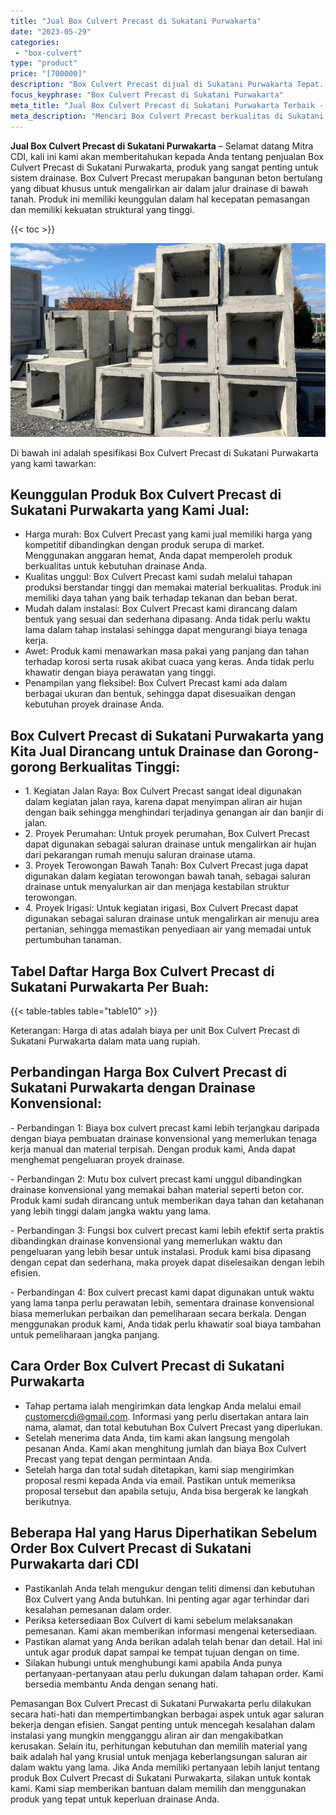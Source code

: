 ```yaml
---
title: "Jual Box Culvert Precast di Sukatani Purwakarta"
date: "2023-05-29"
categories:
 - "box-culvert"
type: "product"
price: "[700000]"
description: "Box Culvert Precast dijual di Sukatani Purwakarta Tepat. Box Culvert Precast ini merupakan pilihan prima dalam proyek pembangunan sebagai saluran drainase yang handal dan tahan lama. Segera dapatkan informasi detail."
focus_keyphrase: "Box Culvert Precast di Sukatani Purwakarta"
meta_title: "Jual Box Culvert Precast di Sukatani Purwakarta Terbaik - CDI"
meta_description: "Mencari Box Culvert Precast berkualitas di Sukatani Purwakarta? Kami adalah solusi tepat dengan penawaran kompetitif. Dapatkan informasi sekarang."
---
```


**Jual Box Culvert Precast di Sukatani Purwakarta** – Selamat datang Mitra CDI, kali ini kami akan memberitahukan kepada Anda tentang penjualan Box Culvert Precast di Sukatani Purwakarta, produk yang sangat penting untuk sistem drainase. Box Culvert Precast merupakan bangunan beton bertulang yang dibuat khusus untuk mengalirkan air dalam jalur drainase di bawah tanah. Produk ini memiliki keunggulan dalam hal kecepatan pemasangan dan memiliki kekuatan struktural yang tinggi.

{{< toc >}}

![Jual Box Culvert Precast di Sukatani Purwakarta](/images/box-culvert/box-culvert-26.jpg)

Di bawah ini adalah spesifikasi Box Culvert Precast di Sukatani Purwakarta yang kami tawarkan: 

## Keunggulan Produk Box Culvert Precast di Sukatani Purwakarta yang Kami Jual:

*   Harga murah: Box Culvert Precast yang kami jual memiliki harga yang kompetitif dibandingkan dengan produk serupa di market. Menggunakan anggaran hemat, Anda dapat memperoleh produk berkualitas untuk kebutuhan drainase Anda.
*   Kualitas unggul: Box Culvert Precast kami sudah melalui tahapan produksi berstandar tinggi dan memakai material berkualitas. Produk ini memiliki daya tahan yang baik terhadap tekanan dan beban berat.
*   Mudah dalam instalasi: Box Culvert Precast kami dirancang dalam bentuk yang sesuai dan sederhana dipasang. Anda tidak perlu waktu lama dalam tahap instalasi sehingga dapat mengurangi biaya tenaga kerja.
*   Awet: Produk kami menawarkan masa pakai yang panjang dan tahan terhadap korosi serta rusak akibat cuaca yang keras. Anda tidak perlu khawatir dengan biaya perawatan yang tinggi.
*   Penampilan yang fleksibel: Box Culvert Precast kami ada dalam berbagai ukuran dan bentuk, sehingga dapat disesuaikan dengan kebutuhan proyek drainase Anda.

## Box Culvert Precast di Sukatani Purwakarta yang Kita Jual Dirancang untuk Drainase dan Gorong-gorong Berkualitas Tinggi:

*   1\. Kegiatan Jalan Raya: Box Culvert Precast sangat ideal digunakan dalam kegiatan jalan raya, karena dapat menyimpan aliran air hujan dengan baik sehingga menghindari terjadinya genangan air dan banjir di jalan.
*   2\. Proyek Perumahan: Untuk proyek perumahan, Box Culvert Precast dapat digunakan sebagai saluran drainase untuk mengalirkan air hujan dari pekarangan rumah menuju saluran drainase utama.
*   3\. Proyek Terowongan Bawah Tanah: Box Culvert Precast juga dapat digunakan dalam kegiatan terowongan bawah tanah, sebagai saluran drainase untuk menyalurkan air dan menjaga kestabilan struktur terowongan.
*   4\. Proyek Irigasi: Untuk kegiatan irigasi, Box Culvert Precast dapat digunakan sebagai saluran drainase untuk mengalirkan air menuju area pertanian, sehingga memastikan penyediaan air yang memadai untuk pertumbuhan tanaman.

## Tabel Daftar Harga Box Culvert Precast di Sukatani Purwakarta Per Buah:

{{< table-tables table="table10" >}}

Keterangan: Harga di atas adalah biaya per unit Box Culvert Precast di Sukatani Purwakarta dalam mata uang rupiah.

## Perbandingan Harga Box Culvert Precast di Sukatani Purwakarta dengan Drainase Konvensional:

\- Perbandingan 1: Biaya box culvert precast kami lebih terjangkau daripada dengan biaya pembuatan drainase konvensional yang memerlukan tenaga kerja manual dan material terpisah. Dengan produk kami, Anda dapat menghemat pengeluaran proyek drainase.

\- Perbandingan 2: Mutu box culvert precast kami unggul dibandingkan drainase konvensional yang memakai bahan material seperti beton cor. Produk kami sudah dirancang untuk memberikan daya tahan dan ketahanan yang lebih tinggi dalam jangka waktu yang lama.

\- Perbandingan 3: Fungsi box culvert precast kami lebih efektif serta praktis dibandingkan drainase konvensional yang memerlukan waktu dan pengeluaran yang lebih besar untuk instalasi. Produk kami bisa dipasang dengan cepat dan sederhana, maka proyek dapat diselesaikan dengan lebih efisien.

\- Perbandingan 4: Box culvert precast kami dapat digunakan untuk waktu yang lama tanpa perlu perawatan lebih, sementara drainase konvensional biasa memerlukan perbaikan dan pemeliharaan secara berkala. Dengan menggunakan produk kami, Anda tidak perlu khawatir soal biaya tambahan untuk pemeliharaan jangka panjang.

## Cara Order Box Culvert Precast di Sukatani Purwakarta

*   Tahap pertama ialah mengirimkan data lengkap Anda melalui email customercdi@gmail.com. Informasi yang perlu disertakan antara lain nama, alamat, dan total kebutuhan Box Culvert Precast yang diperlukan.
*   Setelah menerima data Anda, tim kami akan langsung mengolah pesanan Anda. Kami akan menghitung jumlah dan biaya Box Culvert Precast yang tepat dengan permintaan Anda.
*   Setelah harga dan total sudah ditetapkan, kami siap mengirimkan proposal resmi kepada Anda via email. Pastikan untuk memeriksa proposal tersebut dan apabila setuju, Anda bisa bergerak ke langkah berikutnya.

## Beberapa Hal yang Harus Diperhatikan Sebelum Order Box Culvert Precast di Sukatani Purwakarta dari CDI

*   Pastikanlah Anda telah mengukur dengan teliti dimensi dan kebutuhan Box Culvert yang Anda butuhkan. Ini penting agar agar terhindar dari kesalahan pemesanan dalam order.
*   Periksa ketersediaan Box Culvert di kami sebelum melaksanakan pemesanan. Kami akan memberikan informasi mengenai ketersediaan.
*   Pastikan alamat yang Anda berikan adalah telah benar dan detail. Hal ini untuk agar produk dapat sampai ke tempat tujuan dengan on time.
*   Silakan hubungi untuk menghubungi kami apabila Anda punya pertanyaan-pertanyaan atau perlu dukungan dalam tahapan order. Kami bersedia membantu Anda dengan senang hati.

Pemasangan Box Culvert Precast di Sukatani Purwakarta perlu dilakukan secara hati-hati dan mempertimbangkan berbagai aspek untuk agar saluran bekerja dengan efisien. Sangat penting untuk mencegah kesalahan dalam instalasi yang mungkin mengganggu aliran air dan mengakibatkan kerusakan. Selain itu, perhitungan kebutuhan dan memilih material yang baik adalah hal yang krusial untuk menjaga keberlangsungan saluran air dalam waktu yang lama. Jika Anda memiliki pertanyaan lebih lanjut tentang produk Box Culvert Precast di Sukatani Purwakarta, silakan untuk kontak kami. Kami siap memberikan bantuan dalam memilih dan menggunakan produk yang tepat untuk keperluan drainase Anda.